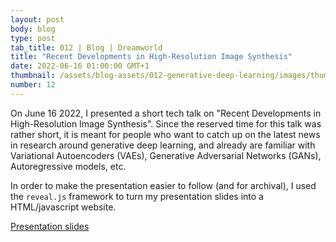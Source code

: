 ```yaml
---
layout: post
body: blog
type: post
tab_title: 012 | Blog | Dreamworld
title: "Recent Developments in High-Resolution Image Synthesis"
date: 2022-06-16 01:00:00 GMT+1
thumbnail: /assets/blog-assets/012-generative-deep-learning/images/thumb.jpg
number: 12
---
```


On June 16 2022, I presented a short tech talk on "Recent Developments
in High-Resolution Image Synthesis". Since the reserved time for this
talk was rather short, it is meant for people who want to catch up on
the latest news in research around generative deep learning, and
already are familiar with Variational Autoencoders (VAEs), Generative
Adversarial Networks (GANs), Autoregressive models, etc.

In order to make the presentation easier to follow (and for archival),
I used the `reveal.js` framework to turn my presentation slides into a
HTML/javascript website.

<!--more-->

[Presentation slides](/assets/blog-assets/012-generative-deep-learning/slides.html)
